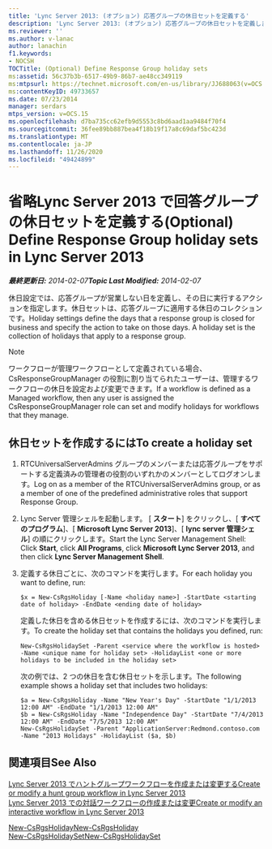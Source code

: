```yaml
---
title: 'Lync Server 2013: (オプション) 応答グループの休日セットを定義する'
description: 'Lync Server 2013: (オプション) 応答グループの休日セットを定義します。'
ms.reviewer: ''
ms.author: v-lanac
author: lanachin
f1.keywords:
- NOCSH
TOCTitle: (Optional) Define Response Group holiday sets
ms:assetid: 56c37b3b-6517-49b9-86b7-ae48cc349119
ms:mtpsurl: https://technet.microsoft.com/en-us/library/JJ688063(v=OCS.15)
ms:contentKeyID: 49733657
ms.date: 07/23/2014
manager: serdars
mtps_version: v=OCS.15
ms.openlocfilehash: d7ba735cc62efb9d5553c8bd6aad1aa9484f70f4
ms.sourcegitcommit: 36fee89bb887bea4f18b19f17a8c69daf5bc423d
ms.translationtype: MT
ms.contentlocale: ja-JP
ms.lasthandoff: 11/26/2020
ms.locfileid: "49424899"
---
```

# <a name="optional-define-response-group-holiday-sets-in-lync-server-2013"></a><span data-ttu-id="655ea-103">省略Lync Server 2013 で回答グループの休日セットを定義する</span><span class="sxs-lookup"><span data-stu-id="655ea-103">(Optional) Define Response Group holiday sets in Lync Server 2013</span></span>

<div data-xmlns="http://www.w3.org/1999/xhtml">

<div class="topic" data-xmlns="http://www.w3.org/1999/xhtml" data-msxsl="urn:schemas-microsoft-com:xslt" data-cs="https://msdn.microsoft.com/">

<div data-asp="https://msdn2.microsoft.com/asp">



</div>

<div id="mainSection">

<div id="mainBody"><span data-ttu-id="655ea-104">

<span> </span></span><span class="sxs-lookup"><span data-stu-id="655ea-104">

<span> </span></span></span>

<span data-ttu-id="655ea-105">_**最終更新日:** 2014-02-07_</span><span class="sxs-lookup"><span data-stu-id="655ea-105">_**Topic Last Modified:** 2014-02-07_</span></span>

<span data-ttu-id="655ea-p101">休日設定では、応答グループが営業しない日を定義し、その日に実行するアクションを指定します。休日セットは、応答グループに適用する休日のコレクションです。</span><span class="sxs-lookup"><span data-stu-id="655ea-p101">Holiday settings define the days that a response group is closed for business and specify the action to take on those days. A holiday set is the collection of holidays that apply to a response group.</span></span>

<div>


> [!NOTE]  
> <span data-ttu-id="655ea-108">ワークフローが管理ワークフローとして定義されている場合、CsResponseGroupManager の役割に割り当てられたユーザーは、管理するワークフローの休日を設定および変更できます。</span><span class="sxs-lookup"><span data-stu-id="655ea-108">If a workflow is defined as a Managed workflow, then any user is assigned the CsResponseGroupManager role can set and modify holidays for workflows that they manage.</span></span>



</div>

<div>

## <a name="to-create-a-holiday-set"></a><span data-ttu-id="655ea-109">休日セットを作成するには</span><span class="sxs-lookup"><span data-stu-id="655ea-109">To create a holiday set</span></span>

1.  <span data-ttu-id="655ea-110">RTCUniversalServerAdmins グループのメンバーまたは応答グループをサポートする定義済みの管理者の役割のいずれかのメンバーとしてログオンします。</span><span class="sxs-lookup"><span data-stu-id="655ea-110">Log on as a member of the RTCUniversalServerAdmins group, or as a member of one of the predefined administrative roles that support Response Group.</span></span>

2.  <span data-ttu-id="655ea-111">Lync Server 管理シェルを起動します。 [ **スタート**] をクリックし、[ **すべてのプログラム**]、[ **Microsoft Lync Server 2013**]、[ **lync server 管理シェル**] の順にクリックします。</span><span class="sxs-lookup"><span data-stu-id="655ea-111">Start the Lync Server Management Shell: Click **Start**, click **All Programs**, click **Microsoft Lync Server 2013**, and then click **Lync Server Management Shell**.</span></span>

3.  <span data-ttu-id="655ea-112">定義する休日ごとに、次のコマンドを実行します。</span><span class="sxs-lookup"><span data-stu-id="655ea-112">For each holiday you want to define, run:</span></span>
    
        $x = New-CsRgsHoliday [-Name <holiday name>] -StartDate <starting date of holiday> -EndDate <ending date of holiday>
    
    <span data-ttu-id="655ea-113">定義した休日を含める休日セットを作成するには、次のコマンドを実行します。</span><span class="sxs-lookup"><span data-stu-id="655ea-113">To create the holiday set that contains the holidays you defined, run:</span></span>
    
        New-CsRgsHolidaySet -Parent <service where the workflow is hosted> -Name <unique name for holiday set> -HolidayList <one or more holidays to be included in the holiday set>
    
    <span data-ttu-id="655ea-114">次の例では、2 つの休日を含む休日セットを示します。</span><span class="sxs-lookup"><span data-stu-id="655ea-114">The following example shows a holiday set that includes two holidays:</span></span>
    
        $a = New-CsRgsHoliday -Name "New Year's Day" -StartDate "1/1/2013 12:00 AM" -EndDate "1/1/2013 12:00 AM" 
        $b = New-CsRgsHoliday -Name "Independence Day" -StartDate "7/4/2013 12:00 AM" -EndDate "7/5/2013 12:00 AM" 
        New-CsRgsHolidaySet -Parent "ApplicationServer:Redmond.contoso.com -Name "2013 Holidays" -HolidayList ($a, $b)

</div>

<div>

## <a name="see-also"></a><span data-ttu-id="655ea-115">関連項目</span><span class="sxs-lookup"><span data-stu-id="655ea-115">See Also</span></span>


[<span data-ttu-id="655ea-116">Lync Server 2013 でハントグループワークフローを作成または変更する</span><span class="sxs-lookup"><span data-stu-id="655ea-116">Create or modify a hunt group workflow in Lync Server 2013</span></span>](lync-server-2013-create-or-modify-a-hunt-group-workflow.md)  
[<span data-ttu-id="655ea-117">Lync Server 2013 での対話ワークフローの作成または変更</span><span class="sxs-lookup"><span data-stu-id="655ea-117">Create or modify an interactive workflow in Lync Server 2013</span></span>](lync-server-2013-create-or-modify-an-interactive-workflow.md)  


[<span data-ttu-id="655ea-118">New-CsRgsHoliday</span><span class="sxs-lookup"><span data-stu-id="655ea-118">New-CsRgsHoliday</span></span>](https://docs.microsoft.com/powershell/module/skype/New-CsRgsHoliday)  
[<span data-ttu-id="655ea-119">New-CsRgsHolidaySet</span><span class="sxs-lookup"><span data-stu-id="655ea-119">New-CsRgsHolidaySet</span></span>](https://docs.microsoft.com/powershell/module/skype/New-CsRgsHolidaySet)  
  

<span data-ttu-id="655ea-120"></div>

</div>

<span> </span>

</div>

</div>

</span><span class="sxs-lookup"><span data-stu-id="655ea-120"></div>

</div>

<span> </span>

</div>

</div>

</span></span></div>

